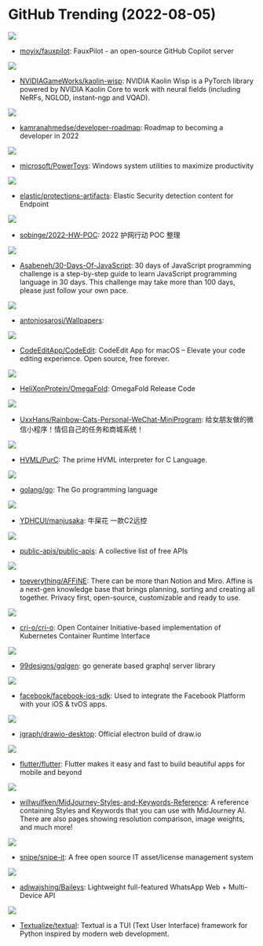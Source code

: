 # GitHub Trending (2022-08-05)

![](https://img.shields.io/badge/Python-New%20595-green?style=flat-square&logo=appveyor)
- [moyix/fauxpilot](https://github.com/moyix/fauxpilot): FauxPilot - an open-source GitHub Copilot server

![](https://img.shields.io/badge/Python-New%2079-green?style=flat-square&logo=appveyor)
- [NVIDIAGameWorks/kaolin-wisp](https://github.com/NVIDIAGameWorks/kaolin-wisp): NVIDIA Kaolin Wisp is a PyTorch library powered by NVIDIA Kaolin Core to work with neural fields (including NeRFs, NGLOD, instant-ngp and VQAD).

![](https://img.shields.io/badge/TypeScript-New%20246-green?style=flat-square&logo=appveyor)
- [kamranahmedse/developer-roadmap](https://github.com/kamranahmedse/developer-roadmap): Roadmap to becoming a developer in 2022

![](https://img.shields.io/badge/C%23-New%20183-green?style=flat-square&logo=appveyor)
- [microsoft/PowerToys](https://github.com/microsoft/PowerToys): Windows system utilities to maximize productivity

![](https://img.shields.io/badge/YARA-New%2096-green?style=flat-square&logo=appveyor)
- [elastic/protections-artifacts](https://github.com/elastic/protections-artifacts): Elastic Security detection content for Endpoint

![](https://img.shields.io/badge/Go-New%20183-green?style=flat-square&logo=appveyor)
- [sobinge/2022-HW-POC](https://github.com/sobinge/2022-HW-POC): 2022 护网行动 POC 整理

![](https://img.shields.io/badge/JavaScript-New%20198-green?style=flat-square&logo=appveyor)
- [Asabeneh/30-Days-Of-JavaScript](https://github.com/Asabeneh/30-Days-Of-JavaScript): 30 days of JavaScript programming challenge is a step-by-step guide to learn JavaScript programming language in 30 days. This challenge may take more than 100 days, please just follow your own pace.

![](https://img.shields.io/badge/none-New%2073-green?style=flat-square&logo=appveyor)
- [antoniosarosi/Wallpapers](https://github.com/antoniosarosi/Wallpapers): 

![](https://img.shields.io/badge/Swift-New%20153-green?style=flat-square&logo=appveyor)
- [CodeEditApp/CodeEdit](https://github.com/CodeEditApp/CodeEdit): CodeEdit App for macOS – Elevate your code editing experience. Open source, free forever.

![](https://img.shields.io/badge/Python-New%2037-green?style=flat-square&logo=appveyor)
- [HeliXonProtein/OmegaFold](https://github.com/HeliXonProtein/OmegaFold): OmegaFold Release Code

![](https://img.shields.io/badge/JavaScript-New%2083-green?style=flat-square&logo=appveyor)
- [UxxHans/Rainbow-Cats-Personal-WeChat-MiniProgram](https://github.com/UxxHans/Rainbow-Cats-Personal-WeChat-MiniProgram): 给女朋友做的微信小程序！情侣自己的任务和商城系统！

![](https://img.shields.io/badge/C-New%2042-green?style=flat-square&logo=appveyor)
- [HVML/PurC](https://github.com/HVML/PurC): The prime HVML interpreter for C Language.

![](https://img.shields.io/badge/Go-New%2075-green?style=flat-square&logo=appveyor)
- [golang/go](https://github.com/golang/go): The Go programming language

![](https://img.shields.io/badge/none-New%2030-green?style=flat-square&logo=appveyor)
- [YDHCUI/manjusaka](https://github.com/YDHCUI/manjusaka): 牛屎花 一款C2远控

![](https://img.shields.io/badge/Python-New%20319-green?style=flat-square&logo=appveyor)
- [public-apis/public-apis](https://github.com/public-apis/public-apis): A collective list of free APIs

![](https://img.shields.io/badge/TypeScript-New%20808-green?style=flat-square&logo=appveyor)
- [toeverything/AFFiNE](https://github.com/toeverything/AFFiNE): There can be more than Notion and Miro. Affine is a next-gen knowledge base that brings planning, sorting and creating all together. Privacy first, open-source, customizable and ready to use.

![](https://img.shields.io/badge/Go-New%2017-green?style=flat-square&logo=appveyor)
- [cri-o/cri-o](https://github.com/cri-o/cri-o): Open Container Initiative-based implementation of Kubernetes Container Runtime Interface

![](https://img.shields.io/badge/Go-New%2030-green?style=flat-square&logo=appveyor)
- [99designs/gqlgen](https://github.com/99designs/gqlgen): go generate based graphql server library

![](https://img.shields.io/badge/Swift-New%208-green?style=flat-square&logo=appveyor)
- [facebook/facebook-ios-sdk](https://github.com/facebook/facebook-ios-sdk): Used to integrate the Facebook Platform with your iOS & tvOS apps.

![](https://img.shields.io/badge/Shell-New%2067-green?style=flat-square&logo=appveyor)
- [jgraph/drawio-desktop](https://github.com/jgraph/drawio-desktop): Official electron build of draw.io

![](https://img.shields.io/badge/Dart-New%2068-green?style=flat-square&logo=appveyor)
- [flutter/flutter](https://github.com/flutter/flutter): Flutter makes it easy and fast to build beautiful apps for mobile and beyond

![](https://img.shields.io/badge/none-New%2021-green?style=flat-square&logo=appveyor)
- [willwulfken/MidJourney-Styles-and-Keywords-Reference](https://github.com/willwulfken/MidJourney-Styles-and-Keywords-Reference): A reference containing Styles and Keywords that you can use with MidJourney AI. There are also pages showing resolution comparison, image weights, and much more!

![](https://img.shields.io/badge/PHP-New%2020-green?style=flat-square&logo=appveyor)
- [snipe/snipe-it](https://github.com/snipe/snipe-it): A free open source IT asset/license management system

![](https://img.shields.io/badge/JavaScript-New%2017-green?style=flat-square&logo=appveyor)
- [adiwajshing/Baileys](https://github.com/adiwajshing/Baileys): Lightweight full-featured WhatsApp Web + Multi-Device API

![](https://img.shields.io/badge/Python-New%20118-green?style=flat-square&logo=appveyor)
- [Textualize/textual](https://github.com/Textualize/textual): Textual is a TUI (Text User Interface) framework for Python inspired by modern web development.

